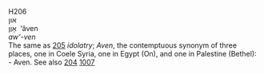 H206  
און  
אָוֶן ‎ ‘âven  
*aw‘-ven*  
The same as [205](h0205) *idolatry*; *Aven*, the contemptuous synonym of
three places, one in Coele Syria, one in Egypt (On), and one in
Palestine (Bethel): - Aven. See also [204](h0204) [1007](h1007)  
